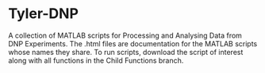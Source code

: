 # Tyler-DNP
A collection of MATLAB scripts for Processing and Analysing Data from DNP Experiments.
The .html files are documentation for the MATLAB scripts whose names they share. To run scripts, download the script of interest along with all functions in the Child Functions branch.
